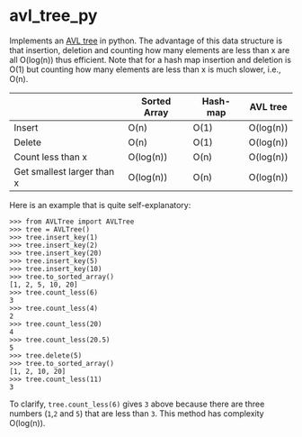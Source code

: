 # avl_tree_py

Implements an [AVL tree](https://en.wikipedia.org/wiki/AVL_tree) in python. The advantage of this data structure is that insertion, deletion and counting how many elements are less than x are all O(log(n)) thus efficient. Note that for a hash map insertion and deletion is O(1) but counting how many elements are less than x is much slower, i.e., O(n).

|                 | Sorted Array | Hash-map | AVL tree |
|-----------------|--------------|----------|----------|
|Insert           |O(n)          | O(1)     | O(log(n))|
|Delete           |O(n)          | O(1)     | O(log(n))|
|Count less than x|O(log(n))     | O(n)     | O(log(n))|
|Get smallest larger than x| O(log(n)) | O(n) |O(log(n))|

Here is an example that is quite self-explanatory:

```
>>> from AVLTree import AVLTree
>>> tree = AVLTree()
>>> tree.insert_key(1)
>>> tree.insert_key(2)
>>> tree.insert_key(20)
>>> tree.insert_key(5)
>>> tree.insert_key(10)
>>> tree.to_sorted_array()
[1, 2, 5, 10, 20]
>>> tree.count_less(6)
3
>>> tree.count_less(4)
2
>>> tree.count_less(20)
4
>>> tree.count_less(20.5)
5
>>> tree.delete(5)
>>> tree.to_sorted_array()
[1, 2, 10, 20]
>>> tree.count_less(11)
3
```

To clarify, `tree.count_less(6)` gives `3` above because there are three numbers (`1`,`2` and `5`) that are less than `3`. This method has complexity O(log(n)).
